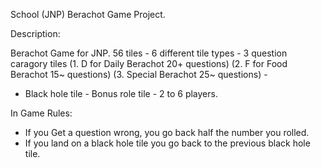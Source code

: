 School (JNP) Berachot Game Project. 

Description:

Berachot Game for JNP. 56 tiles - 6 different tile types - 3 question caragory tiles (1. D for Daily Berachot 20+ questions) (2. F for Food Berachot 15~ questions) (3. Special Berachot 25~ questions) - 
 - Black hole tile - Bonus role tile - 2 to 6 players.

In Game Rules:
 - If you Get a question wrong, you go back half the number you rolled.
 - If you land on a black hole tile you go back to the previous black hole tile. 

